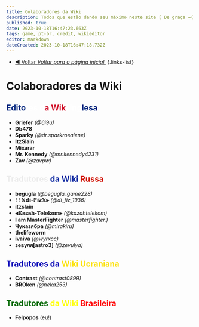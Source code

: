 ```yaml
---
title: Colaboradores da Wiki
description: Todos que estão dando seu máximo neste site [ De graça =( ]
published: true
date: 2023-10-18T16:47:23.663Z
tags: game, pt-br, credit, wikieditor
editor: markdown
dateCreated: 2023-10-18T16:47:18.732Z
---
```


- [:arrow_backward: Voltar *Voltar para a página inicial.*](/en/home#credits)
{.links-list}
# Colaboradores da Wiki
## <font color="#00247d">Edito</font><font color="#ffffff">res d</font><font color="#d1132c">a Wik</font><font color="#ffffff">i Ing</font><font color="#08249f"></font><font color="#00247d">lesa</font>
- **Griefer** *(@6i9u)*
- **Db478**
- **Sparky** *(@dr.sparkrosalene)*
- **ItzSlain**
- **Mixarar**
- **Mr. Kennedy** *(@mr.kennedy4231)*
- **Zav** *(@zavpw)*
## <font color="#ececec">Tradutores</font> <font color="#08249f">da Wiki</font> <font color="#d01303">Russa</font>
- **begugla** *(@begugla_game228)*
- **! ! 𝕏𝕕𝕚-𝔽𝕚𝕫𝕏⫸** *(@di_fiz_1936)*
- **itzslain**
- **⫷𝕂𝕒𝕫𝕒𝕙-𝕋𝕖𝕝𝕖𝕜𝕠𝕞⫸** *(@kazahtelekom)*
- **I am MasterFighter** *(@masterfighter.)*
- **Чуказябра** *(@mirakiru)*
- **thelifeworm**
- **ivaiva** *(@wyrxcc)*
- **зевуля[astro3]** *(@zevulya)*
## <font color="#0402b6">Tradutores da </font><font color="#fce100">Wiki Ucraniana</font>
- **Contrast** *(@contrast0899)*
- **BROken** *(@neka253)*
## <font color="#086b08">Tradutores </font> <font color="#ffff08">da Wiki</font> <font color="#ff0808">Brasileira</font>
- **Felpopos** (eu!)